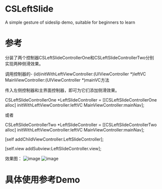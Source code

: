 # CSLeftSlide
A simple gesture of sideslip demo, suitable for beginners to learn

# 参考
分装了两个控制器CSLeftSlideControllerOne和CSLeftSlideControllerTwo分别实现两种侧滑效果。

调用控制器的- (id)initWithLeftViewController:(UIViewController *)leftVC MainViewController:(UIViewController *)mainVC方法

传入左侧控制器和主界面控制器，即可为它们添加侧滑效果。

CSLeftSlideControllerOne *LeftSlideController = [[CSLeftSlideControllerOne alloc] initWithLeftViewController:leftVC MainViewController:mainNav];

或者

CSLeftSlideControllerTwo *LeftSlideController = [[CSLeftSlideControllerTwo alloc] initWithLeftViewController:leftVC MainViewController:mainNav];

[self addChildViewController:LeftSlideController];

[self.view addSubview:LeftSlideController.view];

效果图：
![image](https://github.com/linchaosheng/LeftSlide/blob/master/CSLeftSlide/VCone.gif ) 
![image](https://github.com/linchaosheng/LeftSlide/blob/master/CSLeftSlide/VCtwo.gif ) 

# 具体使用参考Demo
